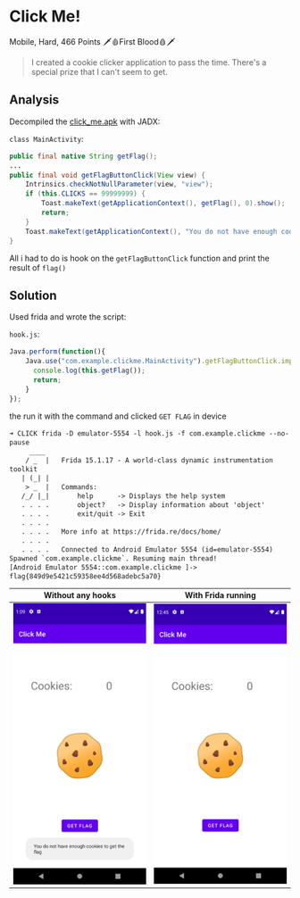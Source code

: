 # Click Me! 

Mobile, Hard, 466 Points 🗡️🩸First Blood🩸🗡️

> I created a cookie clicker application to pass the time. There's a special prize that I can't seem to get. 

## Analysis

Decompiled the [click_me.apk](click_me.apk) with JADX:

`class MainActivity`:
```java
public final native String getFlag();
...
public final void getFlagButtonClick(View view) {
    Intrinsics.checkNotNullParameter(view, "view");
    if (this.CLICKS == 99999999) {
        Toast.makeText(getApplicationContext(), getFlag(), 0).show();
        return;
    }
    Toast.makeText(getApplicationContext(), "You do not have enough cookies to get the flag", 0).show();
}
```

All i had to do is hook on the `getFlagButtonClick` function and print the result of `flag()`

## Solution

Used frida and wrote the script:

`hook.js`:
```js
Java.perform(function(){
    Java.use("com.example.clickme.MainActivity").getFlagButtonClick.implementation = function (a) {
      console.log(this.getFlag());
      return;
    }
});
```

the run it with the command and clicked `GET FLAG` in device
```console
➜ CLICK frida -D emulator-5554 -l hook.js -f com.example.clickme --no-pause
     ____
    / _  |   Frida 15.1.17 - A world-class dynamic instrumentation toolkit
   | (_| |
    > _  |   Commands:
   /_/ |_|       help      -> Displays the help system
   . . . .       object?   -> Display information about 'object'
   . . . .       exit/quit -> Exit
   . . . .
   . . . .   More info at https://frida.re/docs/home/
   . . . .
   . . . .   Connected to Android Emulator 5554 (id=emulator-5554)
Spawned `com.example.clickme`. Resuming main thread!                    
[Android Emulator 5554::com.example.clickme ]-> flag{849d9e5421c59358ee4d568adebc5a70}

```
| Without any hooks | With Frida running | 
| --- | -- |
| ![Runtime Screenshot](img/MainActivity_withoutFrida.png) | ![Runtime Screenshot](img/MainActivity_withFrida.png) |
